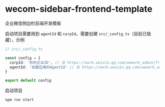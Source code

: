 # wecom-sidebar-frontend-template

企业微信侧边栏前端开发模板

启动项目需要用到 `agentId` 和 `corpId`，需要创建 `src/_config.ts`（目前已隐藏），示例

```ts
// src/_config.ts

const config = {
  corpId: '你的企业ID', // 在 https://work.weixin.qq.com/wework_admin/frame#profile 这里可以找到
  agentId: '自建应用的AgentId' // 在 https://work.weixin.qq.com/wework_admin/frame#apps 里的自建应用里可以找到
}

export default config
```

启动项目

```bash
npm run start
```
